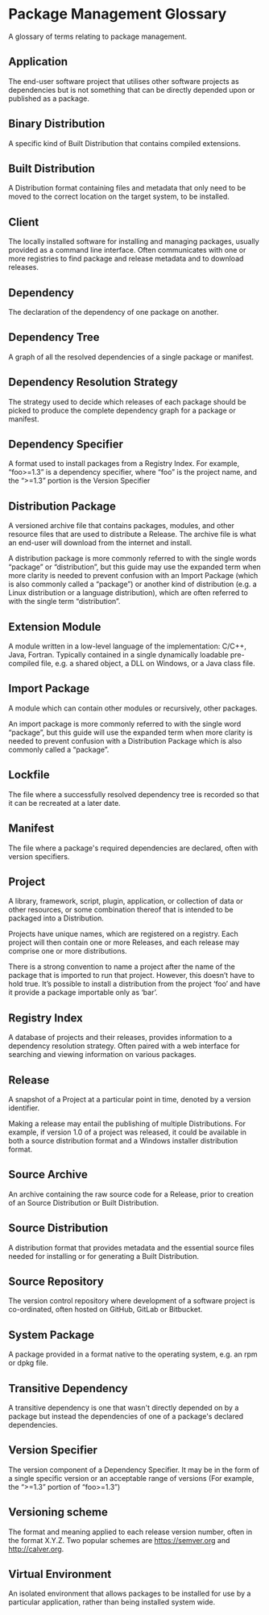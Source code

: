 # Package Management Glossary

A glossary of terms relating to package management.

## Application
  The end-user software project that utilises other software projects as dependencies but is not something that can be directly depended upon or published as a package.

## Binary Distribution
  A specific kind of Built Distribution that contains compiled extensions.

## Built Distribution
  A Distribution format containing files and metadata that only need to be moved to the correct location on the target system, to be installed.

## Client
  The locally installed software for installing and managing packages, usually provided as a command line interface. Often communicates with one or more registries to find package and release metadata and to download releases.

## Dependency
  The declaration of the dependency of one package on another.

## Dependency Tree
  A graph of all the resolved dependencies of a single package or manifest.

## Dependency Resolution Strategy
  The strategy used to decide which releases of each package should be picked to produce the complete dependency graph for a package or manifest.

## Dependency Specifier
  A format used to install packages from a Registry Index. For example, “foo>=1.3” is a dependency specifier, where “foo” is the project name, and the “>=1.3” portion is the Version Specifier

## Distribution Package
  A versioned archive file that contains packages, modules, and other resource files that are used to distribute a Release. The archive file is what an end-user will download from the internet and install.

  A distribution package is more commonly referred to with the single words “package” or “distribution”, but this guide may use the expanded term when more clarity is needed to prevent confusion with an Import Package (which is also commonly called a “package”) or another kind of distribution (e.g. a Linux distribution or a language distribution), which are often referred to with the single term “distribution”.

## Extension Module
  A module written in a low-level language of the implementation: C/C++, Java, Fortran. Typically contained in a single dynamically loadable pre-compiled file, e.g. a shared object, a DLL on Windows, or a Java class file.

## Import Package
  A module which can contain other modules or recursively, other packages.

  An import package is more commonly referred to with the single word “package”, but this guide will use the expanded term when more clarity is needed to prevent confusion with a Distribution Package which is also commonly called a “package”.

## Lockfile
  The file where a successfully resolved dependency tree is recorded so that it can be recreated at a later date.

## Manifest
  The file where a package's required dependencies are declared, often with version specifiers.

## Project
  A library, framework, script, plugin, application, or collection of data or other resources, or some combination thereof that is intended to be packaged into a Distribution.

  Projects have unique names, which are registered on a registry. Each project will then contain one or more Releases, and each release may comprise one or more distributions.

 There is a strong convention to name a project after the name of the package that is imported to run that project. However, this doesn’t have to hold true. It’s possible to install a distribution from the project ‘foo’ and have it provide a package importable only as ‘bar’.

## Registry Index
  A database of projects and their releases, provides information to a dependency resolution strategy. Often paired with a web interface for searching and viewing information on various packages.

## Release
  A snapshot of a Project at a particular point in time, denoted by a version identifier.

  Making a release may entail the publishing of multiple Distributions. For example, if version 1.0 of a project was released, it could be available in both a source distribution format and a Windows installer distribution format.

## Source Archive
  An archive containing the raw source code for a Release, prior to creation of an Source Distribution or Built Distribution.

## Source Distribution
  A distribution format that provides metadata and the essential source files needed for installing or for generating a Built Distribution.

## Source Repository
  The version control repository where development of a software project is co-ordinated, often hosted on GitHub, GitLab or Bitbucket.

## System Package
  A package provided in a format native to the operating system, e.g. an rpm or dpkg file.

## Transitive Dependency
  A transitive dependency is one that wasn't directly depended on by a package but instead the dependencies of one of a package's declared dependencies.

## Version Specifier
  The version component of a Dependency Specifier. It may be in the form of a single specific version or an acceptable range of versions (For example, the “>=1.3” portion of “foo>=1.3”)

## Versioning scheme
  The format and meaning applied to each release version number, often in the format X.Y.Z. Two popular schemes are https://semver.org and http://calver.org.

## Virtual Environment
  An isolated environment that allows packages to be installed for use by a particular application, rather than being installed system wide.
